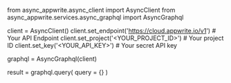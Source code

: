 from async_appwrite.async_client import AsyncClient
from async_appwrite.services.async_graphql import AsyncGraphql


client = AsyncClient()
client.set_endpoint('https://cloud.appwrite.io/v1') # Your API Endpoint
client.set_project('<YOUR_PROJECT_ID>') # Your project ID
client.set_key('<YOUR_API_KEY>') # Your secret API key

graphql = AsyncGraphql(client)

result = graphql.query(
    query = {}
)
